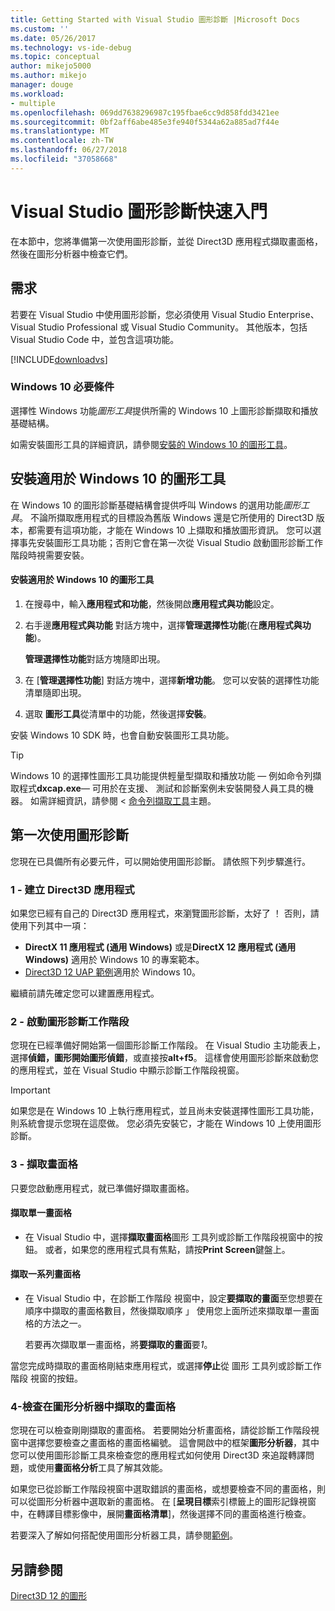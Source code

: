 ```yaml
---
title: Getting Started with Visual Studio 圖形診斷 |Microsoft Docs
ms.custom: ''
ms.date: 05/26/2017
ms.technology: vs-ide-debug
ms.topic: conceptual
author: mikejo5000
ms.author: mikejo
manager: douge
ms.workload:
- multiple
ms.openlocfilehash: 069dd7638296987c195fbae6cc9d858fdd3421ee
ms.sourcegitcommit: 0bf2aff6abe485e3fe940f5344a62a885ad7f44e
ms.translationtype: MT
ms.contentlocale: zh-TW
ms.lasthandoff: 06/27/2018
ms.locfileid: "37058668"
---
```

# <a name="getting-started-with-visual-studio-graphics-diagnostics"></a>Visual Studio 圖形診斷快速入門
在本節中，您將準備第一次使用圖形診斷，並從 Direct3D 應用程式擷取畫面格，然後在圖形分析器中檢查它們。  
  
## <a name="requirements"></a>需求  
 若要在 Visual Studio 中使用圖形診斷，您必須使用 Visual Studio Enterprise、 Visual Studio Professional 或 Visual Studio Community。  其他版本，包括 Visual Studio Code 中，並包含這項功能。
 
 [!INCLUDE[downloadvs](../includes/downloadvs_md.md)]  
  
### <a name="windows-10-prerequisites"></a>Windows 10 必要條件  
 選擇性 Windows 功能*圖形工具*提供所需的 Windows 10 上圖形診斷擷取和播放基礎結構。  
  
 如需安裝圖形工具的詳細資訊，請參閱[安裝的 Windows 10 的圖形工具](#InstallGraphicsTools)。  
  
##  <a name="InstallGraphicsTools"></a> 安裝適用於 Windows 10 的圖形工具  
 在 Windows 10 的圖形診斷基礎結構會提供呼叫 Windows 的選用功能*圖形工具*。 不論所擷取應用程式的目標設為舊版 Windows 還是它所使用的 Direct3D 版本，都需要有這項功能，才能在 Windows 10 上擷取和播放圖形資訊。 您可以選擇事先安裝圖形工具功能；否則它會在第一次從 Visual Studio 啟動圖形診斷工作階段時視需要安裝。  
  
#### <a name="to-install-graphics-tools-for-windows-10"></a>安裝適用於 Windows 10 的圖形工具  
  
1.  在搜尋中，輸入**應用程式和功能**，然後開啟**應用程式與功能**設定。
  
3.  右手邊**應用程式與功能** 對話方塊中，選擇**管理選擇性功能**(在**應用程式與功能**)。

    **管理選擇性功能**對話方塊隨即出現。
  
4.  在 [**管理選擇性功能**] 對話方塊中，選擇**新增功能**。 您可以安裝的選擇性功能清單隨即出現。  
  
5.  選取 **圖形工具**從清單中的功能，然後選擇**安裝**。  
  
 安裝 Windows 10 SDK 時，也會自動安裝圖形工具功能。  
  
> [!TIP]
>  Windows 10 的選擇性圖形工具功能提供輕量型擷取和播放功能 — 例如命令列擷取程式**dxcap.exe**— 可用於在支援、 測試和診斷案例未安裝開發人員工具的機器。 如需詳細資訊，請參閱 <<c0> [ 命令列擷取工具](command-line-capture-tool.md)主題。  
  
## <a name="using-graphics-diagnostics-for-the-first-time"></a>第一次使用圖形診斷  
 您現在已具備所有必要元件，可以開始使用圖形診斷。 請依照下列步驟進行。  
  
### <a name="1---create-a-direct3d-app"></a>1 - 建立 Direct3D 應用程式  
 如果您已經有自己的 Direct3D 應用程式，來瀏覽圖形診斷，太好了 ！ 否則，請使用下列其中一項：

- **DirectX 11 應用程式 (通用 Windows)** 或是**DirectX 12 應用程式 (通用 Windows)** 適用於 Windows 10 的專案範本。
- [Direct3D 12 UAP 範例](https://code.msdn.microsoft.com/Direct3D-12-UAP-Sample-ecb1779f)適用於 Windows 10。  
  
 繼續前請先確定您可以建置應用程式。  
  
### <a name="2---start-a-graphics-diagnostics-session"></a>2 - 啟動圖形診斷工作階段  
 您現在已經準備好開始第一個圖形診斷工作階段。 在 Visual Studio 主功能表上，選擇**偵錯，圖形開始圖形偵錯**，或直接按**alt+f5**。 這樣會使用圖形診斷來啟動您的應用程式，並在 Visual Studio 中顯示診斷工作階段視窗。  
  
> [!IMPORTANT]
>  如果您是在 Windows 10 上執行應用程式，並且尚未安裝選擇性圖形工具功能，則系統會提示您現在這麼做。 您必須先安裝它，才能在 Windows 10 上使用圖形診斷。  
  
### <a name="3---capture-frames"></a>3 - 擷取畫面格  
 只要您啟動應用程式，就已準備好擷取畫面格。  
  
#### <a name="to-capture-single-frames"></a>擷取單一畫面格  
  
-   在 Visual Studio 中，選擇**擷取畫面格**圖形 工具列或診斷工作階段視窗中的按鈕。 或者，如果您的應用程式具有焦點，請按**Print Screen**鍵盤上。
  
#### <a name="to-capture-a-sequence-of-frames"></a>擷取一系列畫面格  
  
-   在 Visual Studio 中，在診斷工作階段 視窗中，設定**要擷取的畫面**至您想要在順序中擷取的畫面格數目，然後擷取順序 」 使用您上面所述來擷取單一畫面格的方法之一。  
  
     若要再次擷取單一畫面格，將**要擷取的畫面**要*1*。  
  
 當您完成時擷取的畫面格剛結束應用程式，或選擇**停止**從 圖形 工具列或診斷工作階段 視窗的按鈕。  
  
### <a name="4---examine-captured-frames-in-the-graphics-analyzer"></a>4-檢查在圖形分析器中擷取的畫面格  
 您現在可以檢查剛剛擷取的畫面格。 若要開始分析畫面格，請從診斷工作階段視窗中選擇您要檢查之畫面格的畫面格編號。 這會開啟中的框架**圖形分析器**，其中您可以使用圖形診斷工具來檢查您的應用程式如何使用 Direct3D 來追蹤轉譯問題，或使用**畫面格分析**工具了解其效能。  
  
 如果您已從診斷工作階段視窗中選取錯誤的畫面格，或想要檢查不同的畫面格，則可以從圖形分析器中選取新的畫面格。 在 [**呈現目標**索引標籤上的圖形記錄視窗中，在轉譯目標影像中，展開**畫面格清單**]，然後選擇不同的畫面格進行檢查。  
  
 若要深入了解如何搭配使用圖形分析器工具，請參閱[範例](graphics-diagnostics-examples.md)。  
  
## <a name="see-also"></a>另請參閱  
 [Direct3D 12 的圖形](/windows/desktop/direct3d12/direct3d-12-graphics)